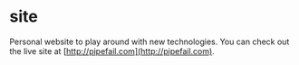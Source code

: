 site
====

Personal website to play around with new technologies. You can check out the live site at [http://pipefail.com](http://pipefail.com).

